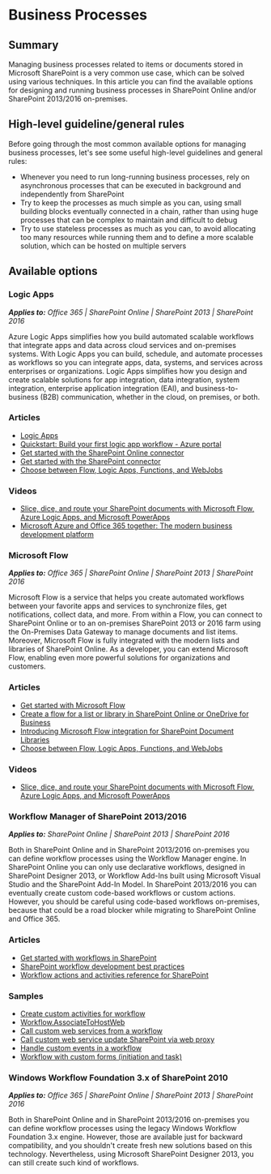 # Business Processes

## Summary
Managing business processes related to items or documents stored in Microsoft SharePoint is a very common use case, which can be solved using various techniques. In this article you can find the available options for designing and running business processes in SharePoint Online and/or SharePoint 2013/2016 on-premises.

## High-level guideline/general rules
Before going through the most common available options for managing business processes, let's see some useful high-level guidelines and general rules:
* Whenever you need to run long-running business processes, rely on asynchronous processes that can be executed in background and independently from SharePoint
* Try to keep the processes as much simple as you can, using small building blocks eventually connected in a chain, rather than using huge processes that can be complex to maintain and difficult to debug
* Try to use stateless processes as much as you can, to avoid allocating too many resources while running them and to define a more scalable solution, which can be hosted on multiple servers

## Available options

### Logic Apps

_**Applies to:** Office 365 | SharePoint Online | SharePoint 2013 | SharePoint 2016_

Azure Logic Apps simplifies how you build automated scalable workflows that integrate apps and data across cloud services and on-premises systems.
With Logic Apps you can build, schedule, and automate processes as workflows so you can integrate apps, data, systems, and services across enterprises or organizations. Logic Apps simplifies how you design and create scalable solutions for app integration, data integration, system integration, enterprise application integration (EAI), and business-to-business (B2B) communication, whether in the cloud, on premises, or both.

### Articles
* [Logic Apps](https://azure.microsoft.com/en-us/services/logic-apps/)
* [Quickstart: Build your first logic app workflow - Azure portal](https://docs.microsoft.com/en-us/azure/logic-apps/quickstart-create-first-logic-app-workflow)
* [Get started with the SharePoint Online connector](https://docs.microsoft.com/en-us/azure/connectors/connectors-create-api-sharepointonline)
* [Get started with the SharePoint connector](https://docs.microsoft.com/en-us/azure/connectors/connectors-create-api-sharepointserver)
* [Choose between Flow, Logic Apps, Functions, and WebJobs](https://docs.microsoft.com/en-us/azure/azure-functions/functions-compare-logic-apps-ms-flow-webjobs)

### Videos
* [Slice, dice, and route your SharePoint documents with Microsoft Flow, Azure Logic Apps, and Microsoft PowerApps](https://azure.microsoft.com/en-us/resources/videos/build-2017-slice-dice-and-route-your-sharepoint-documents-with-microsoft-flow-azure-logic-apps-and-microsoft-powerapps/)
* [Microsoft Azure and Office 365 together: The modern business development platform](https://azure.microsoft.com/en-us/resources/videos/microsoft-ignite-2017-microsoft-azure-and-office-365-together-the-modern-business-development-platform/)

### Microsoft Flow

_**Applies to:** Office 365 | SharePoint Online | SharePoint 2013 | SharePoint 2016_

Microsoft Flow is a service that helps you create automated workflows between your favorite apps and services to synchronize files, get notifications, collect data, and more. From within a Flow, you can connect to SharePoint Online or to an on-premises SharePoint 2013 or 2016 farm using the On-Premises Data Gateway to manage documents and list items. Moreover, Microsoft Flow is fully integrated with the modern lists and libraries of SharePoint Online.
As a developer, you can extend Microsoft Flow, enabling even more powerful solutions for organizations and customers.

### Articles
* [Get started with Microsoft Flow](https://docs.microsoft.com/en-us/flow/getting-started)
* [Create a flow for a list or library in SharePoint Online or OneDrive for Business](https://support.office.com/en-us/article/create-a-flow-for-a-list-or-library-in-sharepoint-online-or-onedrive-for-business-a9c3e03b-0654-46af-a254-20252e580d01)
* [Introducing Microsoft Flow integration for SharePoint Document Libraries](https://flow.microsoft.com/en-us/blog/flow-in-spo-document-libraries/)
* [Choose between Flow, Logic Apps, Functions, and WebJobs](https://docs.microsoft.com/en-us/azure/azure-functions/functions-compare-logic-apps-ms-flow-webjobs)

### Videos
* [Slice, dice, and route your SharePoint documents with Microsoft Flow, Azure Logic Apps, and Microsoft PowerApps](https://azure.microsoft.com/en-us/resources/videos/build-2017-slice-dice-and-route-your-sharepoint-documents-with-microsoft-flow-azure-logic-apps-and-microsoft-powerapps/)

### Workflow Manager of SharePoint 2013/2016

_**Applies to:** SharePoint Online | SharePoint 2013 | SharePoint 2016_

Both in SharePoint Online and in SharePoint 2013/2016 on-premises you can define workflow processes using the Workflow Manager engine. In SharePoint Online you can only use declarative workflows, designed in SharePoint Designer 2013, or Workflow Add-Ins built using Microsoft Visual Studio and the SharePoint Add-In Model. In SharePoint 2013/2016 you can eventually create custom code-based workflows or custom actions. However, you should be careful using code-based workflows on-premises, because that could be a road blocker while migrating to SharePoint Online and Office 365.

### Articles
* [Get started with workflows in SharePoint](https://docs.microsoft.com/en-us/sharepoint/dev/general-development/get-started-with-workflows-in-sharepoint)
* [SharePoint workflow development best practices](https://docs.microsoft.com/en-us/sharepoint/dev/general-development/sharepoint-workflow-development-best-practices)
* [Workflow actions and activities reference for SharePoint](https://docs.microsoft.com/en-us/sharepoint/dev/general-development/workflow-actions-and-activities-reference-for-sharepoint)

### Samples
* [Create custom activities for workflow](https://github.com/SharePoint/PnP/tree/master/Samples/Workflow.Activities)
* [Workflow.AssociateToHostWeb](https://github.com/SharePoint/PnP/tree/master/Samples/Workflow.AssociateToHostWeb)
* [Call custom web services from a workflow](https://github.com/SharePoint/PnP/tree/master/Samples/Workflow.CallCustomService)
* [Call custom web service update SharePoint via web proxy](https://github.com/SharePoint/PnP/tree/master/Samples/Workflow.CallServiceUpdateSPViaProxy)
* [Handle custom events in a workflow](https://github.com/SharePoint/PnP/tree/master/Samples/Workflow.CustomEvents)
* [Workflow with custom forms (initiation and task)](https://github.com/SharePoint/PnP/tree/master/Samples/Workflow.CustomTasks)

### Windows Workflow Foundation 3.x of SharePoint 2010

_**Applies to:** Office 365 | SharePoint Online | SharePoint 2013 | SharePoint 2016_

Both in SharePoint Online and in SharePoint 2013/2016 on-premises you can define workflow processes using the legacy Windows Workflow Foundation 3.x engine. However, those are available just for backward compatibility, and you shouldn't create fresh new solutions based on this technology. Nevertheless, using Microsoft SharePoint Designer 2013, you can still create such kind of workflows.
